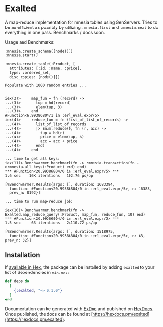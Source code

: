 # Exalted

A map-reduce implementation for mnesia tables using GenServers. Tries to be as efficient as possibly by utilizing `:mnesia.first` and `:mnesia.next` to do everything in one pass. Benchmarks / docs soon.


Usage and Benchmarks:

```
:mnesia.create_schema([node()])
:mnesia.start()
  
:mnesia.create_table(:Product, [
  attributes: [:id, :name, :price],
  type: :ordered_set,
  disc_copies: [node()]])

Populate with 1000 random entries ...
  

iex(3)>     map_fun = fn (record) -> 
...(3)>       tup = hd(record)
...(3)>       elem(tup, 3)
...(3)>     end
#Function<6.99386804/1 in :erl_eval.expr/5>
iex(4)>     reduce_fun = fn (list_of_list_of_records) ->
...(4)>       list_of_list_of_records
...(4)>       |> Enum.reduce(0, fn (r, acc) ->
...(4)>         tup = hd(r)
...(4)>         price = elem(tup, 3)
...(4)>         acc = acc + price
...(4)>       end)
...(4)>     end

... time to get all keys:
iex(11)> Benchwarmer.benchmark(fn -> :mnesia.transaction(fn ->:mnesia.all_keys(:Product) end) end)   
*** #Function<20.99386804/0 in :erl_eval.expr/5> ***
1.6 sec    16K iterations   102.76 μs/op

[%Benchwarmer.Results{args: [], duration: 1683394,
  function: #Function<20.99386804/0 in :erl_eval.expr/5>, n: 16383,
  prev_n: 8192}]
  
... time to run map-reduce job:

iex(10)> Benchwarmer.benchmark(fn -> Exalted.map_reduce_query(:Product, map_fun, reduce_fun, 10) end)
*** #Function<20.99386804/0 in :erl_eval.expr/5> ***
1.5 sec     63 iterations   24110.72 μs/op

[%Benchwarmer.Results{args: [], duration: 1518975,
  function: #Function<20.99386804/0 in :erl_eval.expr/5>, n: 63, prev_n: 32}]
```

## Installation

If [available in Hex](https://hex.pm/docs/publish), the package can be installed
by adding `exalted` to your list of dependencies in `mix.exs`:

```elixir
def deps do
  [
    {:exalted, "~> 0.1.0"}
  ]
end
```

Documentation can be generated with [ExDoc](https://github.com/elixir-lang/ex_doc)
and published on [HexDocs](https://hexdocs.pm). Once published, the docs can
be found at [https://hexdocs.pm/exalted](https://hexdocs.pm/exalted).

